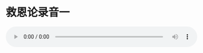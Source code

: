 # 救恩论录音一

<audio style="width: 100%;" preload="false" controls controlslist="nodownload"><source src="http://file.simai.life/audio/mp3/old/27402.mp3" type="audio/mpeg">Your browser does not support the audio element.</audio>


